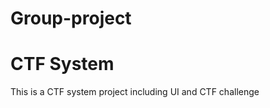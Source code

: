 # Group-project
CTF System
================
This is a CTF system project including UI and CTF challenge
